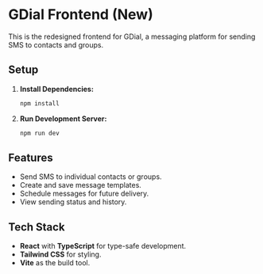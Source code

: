 # GDial Frontend (New)

This is the redesigned frontend for GDial, a messaging platform for sending SMS to contacts and groups.

## Setup

1. **Install Dependencies:**
   ```bash
   npm install
   ```
2. **Run Development Server:**
   ```bash
   npm run dev
   ```

## Features

- Send SMS to individual contacts or groups.
- Create and save message templates.
- Schedule messages for future delivery.
- View sending status and history.

## Tech Stack

- **React** with **TypeScript** for type-safe development.
- **Tailwind CSS** for styling.
- **Vite** as the build tool.
